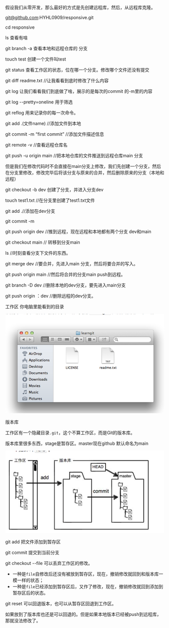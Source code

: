 假设我们从零开发，那么最好的方式是先创建远程库，然后，从远程库克隆。

git@github.com:HYHL0909/responsive.git

cd responsive

ls 查看有啥

git branch -a 查看本地和远程仓库的 分支

touch test 创建一个文件叫test

git status 查看工作区的状态，位在哪一个分支。修改哪个文件还没有提交

git diff readme.txt //让我看看到底时修改了什么内容

git log 让我们看看我们到底做了啥，展示的是每次的commit 的-m里的内容

git log --pretty=oneline 用于筛选

git reflog 用来记录你的每一次命令。

git add .(文件name)                //添加文件到本地 

git commit -m “first commit”      //添加文件描述信息

git remote -v //查看远程仓库名

git push -u origin main       //把本地仓库的文件推送到远程仓库main                                   分支

但是我们在修改代码时不会直接在main分支上修改，我们先创建一个分支，然后在分支里修改，修改完毕后将该分支与原来的合并，然后删除原来的分支（本地和远程）

git checkout -b dev 创建了分支，并进入分支dev

touch test1.txt //在分支里创建了test1.txt文件

git add .//添加在dev分支

git commit -m 

git push origin dev //推到远程，现在远程和本地都有两个分支 dev和main

git checkout main // 转移到分支main

ls //时刻查看分支下文件的东西。

git merge dev //要合并，先进入main 分支，然后将要合并的写入。

git push origin main //然后将合并的分支main push到远程。

git branch -D dev //删除本地的dev分支，要先进入main分支

git push origin ：dev //删除远程的dev分支。



工作区 你电脑里能看到的目录

![image-20220405202116121](https://raw.githubusercontent.com/HYHL0909/images/main/202204052021333.png)



版本库

工作区有一个隐藏目录`.git`，这个不算工作区，而是Git的版本库。

版本库里很多东西，stage是暂存区。master现在github 默认命名为main

![image-20220405202159984](https://raw.githubusercontent.com/HYHL0909/images/main/202204052022066.png)

git add 把文件添加到暂存区

git commit 提交到当前分支

git checkout --file 可以丢弃工作区的修改。

- 一种是`file`自修改后还没有被放到暂存区，现在，撤销修改就回到和版本库一模一样的状态；
- 一种是`file`已经添加到暂存区后，又作了修改，现在，撤销修改就回到添加到暂存区后的状态。

git reset 可以回退版本，也可以从暂存区回退到工作区。

如果放到了版本库也还是可以回退的。但是如果本地版本已经被push到远程库，那就没法修改了。